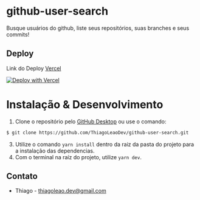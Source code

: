 # github-user-search

Busque usuários do github, liste seus repositórios, suas branches e seus commits!
## Deploy

Link do Deploy [Vercel](https://github-user-search-sigma.vercel.app) 

[![Deploy with Vercel](https://vercel.com/button)](https://vercel.com/thiagoleaodev/github-user-search)
# Instalação & Desenvolvimento
1. Clone o repositório pelo [GitHub Desktop](https://desktop.github.com/) ou use o comando: 
```bash
$ git clone https://github.com/ThiagoLeaoDev/github-user-search.git
```
3. Utilize o comando `yarn install` dentro da raiz da pasta do projeto para a instalação das dependencias.
4. Com o terminal na raíz do projeto, utilize `yarn dev`. 

## Contato

- Thiago - thiagoleao.dev@gmail.com
